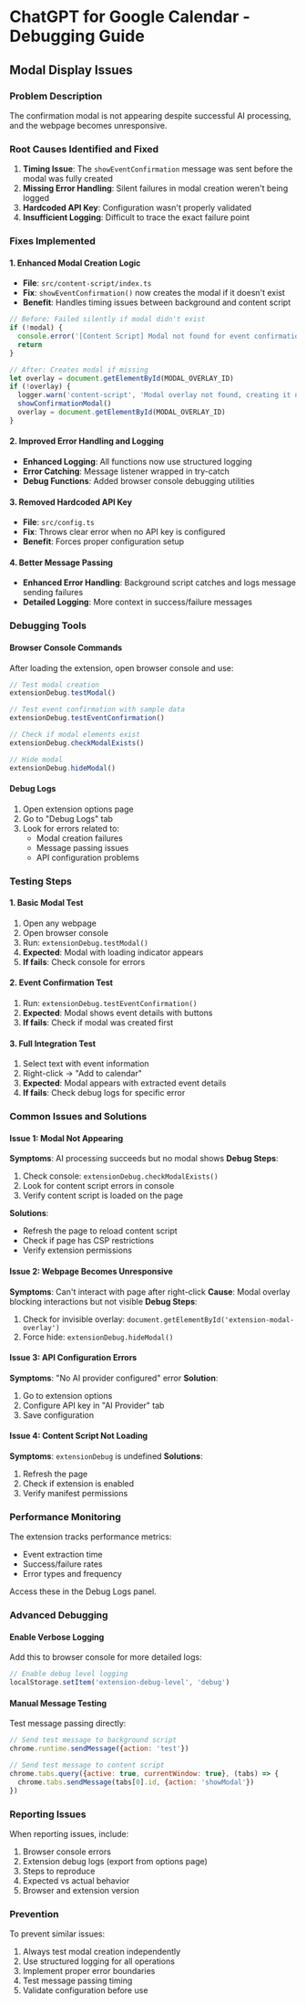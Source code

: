 # ChatGPT for Google Calendar - Debugging Guide

## Modal Display Issues

### Problem Description
The confirmation modal is not appearing despite successful AI processing, and the webpage becomes unresponsive.

### Root Causes Identified and Fixed

1. **Timing Issue**: The `showEventConfirmation` message was sent before the modal was fully created
2. **Missing Error Handling**: Silent failures in modal creation weren't being logged
3. **Hardcoded API Key**: Configuration wasn't properly validated
4. **Insufficient Logging**: Difficult to trace the exact failure point

### Fixes Implemented

#### 1. Enhanced Modal Creation Logic
- **File**: `src/content-script/index.ts`
- **Fix**: `showEventConfirmation()` now creates the modal if it doesn't exist
- **Benefit**: Handles timing issues between background and content script

```javascript
// Before: Failed silently if modal didn't exist
if (!modal) {
  console.error('[Content Script] Modal not found for event confirmation.')
  return
}

// After: Creates modal if missing
let overlay = document.getElementById(MODAL_OVERLAY_ID)
if (!overlay) {
  logger.warn('content-script', 'Modal overlay not found, creating it now')
  showConfirmationModal()
  overlay = document.getElementById(MODAL_OVERLAY_ID)
}
```

#### 2. Improved Error Handling and Logging
- **Enhanced Logging**: All functions now use structured logging
- **Error Catching**: Message listener wrapped in try-catch
- **Debug Functions**: Added browser console debugging utilities

#### 3. Removed Hardcoded API Key
- **File**: `src/config.ts`
- **Fix**: Throws clear error when no API key is configured
- **Benefit**: Forces proper configuration setup

#### 4. Better Message Passing
- **Enhanced Error Handling**: Background script catches and logs message sending failures
- **Detailed Logging**: More context in success/failure messages

### Debugging Tools

#### Browser Console Commands
After loading the extension, open browser console and use:

```javascript
// Test modal creation
extensionDebug.testModal()

// Test event confirmation with sample data
extensionDebug.testEventConfirmation()

// Check if modal elements exist
extensionDebug.checkModalExists()

// Hide modal
extensionDebug.hideModal()
```

#### Debug Logs
1. Open extension options page
2. Go to "Debug Logs" tab
3. Look for errors related to:
   - Modal creation failures
   - Message passing issues
   - API configuration problems

### Testing Steps

#### 1. Basic Modal Test
1. Open any webpage
2. Open browser console
3. Run: `extensionDebug.testModal()`
4. **Expected**: Modal with loading indicator appears
5. **If fails**: Check console for errors

#### 2. Event Confirmation Test
1. Run: `extensionDebug.testEventConfirmation()`
2. **Expected**: Modal shows event details with buttons
3. **If fails**: Check if modal was created first

#### 3. Full Integration Test
1. Select text with event information
2. Right-click → "Add to calendar"
3. **Expected**: Modal appears with extracted event details
4. **If fails**: Check debug logs for specific error

### Common Issues and Solutions

#### Issue 1: Modal Not Appearing
**Symptoms**: AI processing succeeds but no modal shows
**Debug Steps**:
1. Check console: `extensionDebug.checkModalExists()`
2. Look for content script errors in console
3. Verify content script is loaded on the page

**Solutions**:
- Refresh the page to reload content script
- Check if page has CSP restrictions
- Verify extension permissions

#### Issue 2: Webpage Becomes Unresponsive
**Symptoms**: Can't interact with page after right-click
**Cause**: Modal overlay blocking interactions but not visible
**Debug Steps**:
1. Check for invisible overlay: `document.getElementById('extension-modal-overlay')`
2. Force hide: `extensionDebug.hideModal()`

#### Issue 3: API Configuration Errors
**Symptoms**: "No AI provider configured" error
**Solution**:
1. Go to extension options
2. Configure API key in "AI Provider" tab
3. Save configuration

#### Issue 4: Content Script Not Loading
**Symptoms**: `extensionDebug` is undefined
**Solutions**:
1. Refresh the page
2. Check if extension is enabled
3. Verify manifest permissions

### Performance Monitoring

The extension tracks performance metrics:
- Event extraction time
- Success/failure rates
- Error types and frequency

Access these in the Debug Logs panel.

### Advanced Debugging

#### Enable Verbose Logging
Add this to browser console for more detailed logs:
```javascript
// Enable debug level logging
localStorage.setItem('extension-debug-level', 'debug')
```

#### Manual Message Testing
Test message passing directly:
```javascript
// Send test message to background script
chrome.runtime.sendMessage({action: 'test'})

// Send test message to content script
chrome.tabs.query({active: true, currentWindow: true}, (tabs) => {
  chrome.tabs.sendMessage(tabs[0].id, {action: 'showModal'})
})
```

### Reporting Issues

When reporting issues, include:
1. Browser console errors
2. Extension debug logs (export from options page)
3. Steps to reproduce
4. Expected vs actual behavior
5. Browser and extension version

### Prevention

To prevent similar issues:
1. Always test modal creation independently
2. Use structured logging for all operations
3. Implement proper error boundaries
4. Test message passing timing
5. Validate configuration before use
